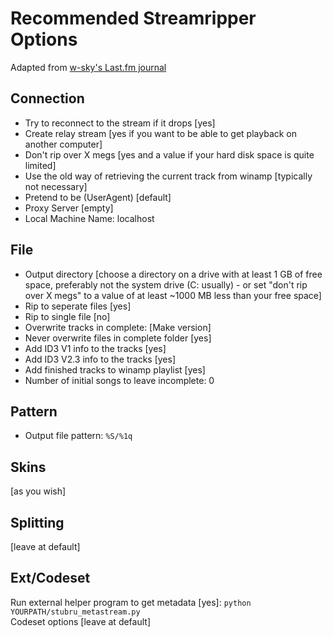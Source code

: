 Recommended Streamripper Options
================================
Adapted from [w-sky's Last.fm journal](http://www.last.fm/user/w-sky/journal/2008/12/31/2d7onq_scrobble_internet_radio_using_winamp_and_audioscrobbler_plugin)

Connection
----------
- Try to reconnect to the stream if it drops [yes]  
- Create relay stream [yes if you want to be able to get playback on another computer]  
- Don't rip over X megs [yes and a value if your hard disk space is quite limited]  
- Use the old way of retrieving the current track from winamp [typically not necessary]  
- Pretend to be (UserAgent) [default]
- Proxy Server [empty]
- Local Machine Name: localhost  

File
----
- Output directory [choose a directory on a drive with at least 1 GB of free space, preferably not the system drive (C: usually) - or set "don't rip over X megs" to a value of at least ~1000 MB less than your free space]  
- Rip to seperate files [yes]  
- Rip to single file [no]  
- Overwrite tracks in complete: [Make version]  
- Never overwrite files in complete folder [yes]
- Add ID3 V1 info to the tracks [yes]  
- Add ID3 V2.3 info to the tracks [yes]  
- Add finished tracks to winamp playlist [yes]  
- Number of initial songs to leave incomplete: 0  

Pattern
-------
- Output file pattern: `%S/%1q`  

Skins
-----
[as you wish]

Splitting
---------
[leave at default]

Ext/Codeset
-----------
Run external helper program to get metadata [yes]: `python YOURPATH/stubru_metastream.py`  
Codeset options [leave at default]  

